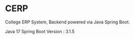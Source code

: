 # CERP

College ERP System, Backend powered via Java Spring Boot.

Java 17
Spring Boot Version : 3.1.5